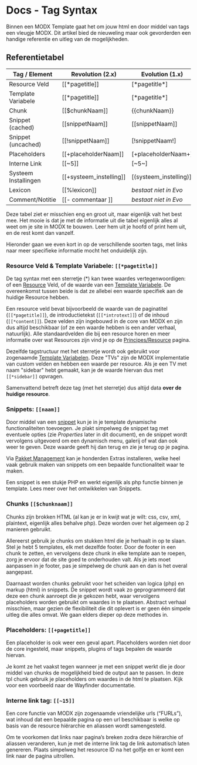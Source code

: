 # Docs - Tag Syntax

Binnen een MODX Template gaat het om jouw html en door middel van tags een vleugje MODX. Dit artikel bied de nieuweling maar ook gevorderden een handige referentie en uitleg van de mogelijkheden.

## Referentietabel


| Tag / Element | Revolution (2.x) | Evolution (1.x) |
|---|---|---|
| Resource Veld | [[*pagetitle]] | [\*pagetitle*]|
| Template Variabele | [[*pagetitle]] | [\*pagetitle*]
| Chunk | [[$chunkNaam]] | {{chunkNaam}}
| Snippet (cached) | [[snippetNaam]] | [[snippetNaam]]
| Snippet (uncached) | [[!snippetNaam]] | [!snippetNaam!]
| Placeholders | [[+placeholderNaam]] | [+placeholderNaam+]
| Interne Link | [[~5]] | [~5~]
| Systeem Installingen | [[+systeem_instelling]] | [(systeem_instelling)]
| Lexicon | [[%lexicon]] | *bestaat niet in Evo*
| Comment/Notitie | [[- commentaar ]] | *bestaat niet in Evo*


Deze tabel ziet er misschien eng en groot uit, maar eigenlijk valt het best mee. Het mooie is dat je met de informatie uit die tabel eigenlijk alles al weet om je site in MODX te bouwen. Leer hem uit je hoofd of print hem uit, en de rest komt dan vanzelf. 

Hieronder gaan we even kort in op de verschillende soorten tags, met links naar meer specifieke informatie mocht het onduidelijk zijn.

### Resource Veld & Template Variabele: `[[*pagetitle]]`

De tag syntax met een sterretje (*) kan twee waardes vertegenwoordigen: of een [Resource](/Principes/Resource) Veld, of de waarde van een [Template Variabele](/Principes/Template-Variabele). De overeenkomst tussen beide is dat ze allebei een waarde specifiek aan de huidige Resource hebben. 

Een resource veld bevat bijvoorbeeld de waarde van de paginatitel (`[[*pagetitle]]`), de introductietekst (`[[*introtext]]`) of de inhoud (`[[*content]]`). Deze velden zijn ingebouwd in de core van MODX en zijn dus altijd beschikbaar (of ze een waarde hebben is een ander verhaal, natuurlijk). Alle standaardvelden die bij een resource horen en meer informatie over wat Resources zijn vind je op de [Principes/Resource](/Principes/Resource) pagina. 

Dezelfde tagstructuur met het sterretje wordt ook gebruikt voor zogenaamde [Template Variabelen](/Principes/Template-Variabele). Deze "TVs" zijn de MODX implementatie van custom velden en hebben een waarde per resource. Als je een TV met naam "sidebar" hebt gemaakt, kan je de waarde hiervan dus met `[[*sidebar]]` opvragen. 

Samenvattend betreft deze tag (met het sterretje) dus altijd data **over de huidige resource**.

### Snippets: `[[naam]]`

Door middel van een [snippet](/Principes/Snippet) kun je in je template dynamische functionaliteiten toevoegen. Je plakt simpelweg de snippet tag met eventuele opties (zie *Properties* later in dit document), en de snippet wordt vervolgens uitgevoerd om een dynamisch menu, galerij of wat dan ook weer te geven. Deze waarde geeft hij dan terug en zie je terug op je pagina.

Via [Pakket Management](/Tools/Pakket-Management) kan je honderden Extras installeren, welke heel vaak gebruik maken van snippets om een bepaalde functionaliteit waar te maken.

Een snippet is een stukje PHP en werkt eigenlijk als php functie binnen je template. Lees meer over het ontwikkelen van Snippets. 

### Chunks `[[$chunknaam]]`
Chunks zijn brokken HTML (al kan je er in kwijt wat je wilt: css, csv, xml, plaintext, eigenlijk alles behalve php). Deze worden over het algemeen op 2 manieren gebruikt. 

Allereerst gebruik je chunks om stukken html die je herhaalt in op te slaan. Stel je hebt 5 templates, elk met dezelfde footer. Door de footer in een chunk te zetten, en vervolgens deze chunk in elke template aan te roepen, zorg je ervoor dat de site goed te onderhouden valt. Als je iets moet aanpassen in je footer, pas je simpelweg de chunk aan en dan is het overal aangepast.

Daarnaast worden chunks gebruikt voor het scheiden van logica (php) en markup (html) in snippets. De snippet wordt vaak zo geprogrammeerd dat deze een chunk aanroept die je gekozen hebt, waar vervolgens placeholders worden gebruikt om waardes in te plaatsen. Abstract verhaal misschien, maar gezien de flexibiliteit die dit oplevert is er geen één simpele uitleg die alles omvat. We gaan elders dieper op deze methodes in.


### Placeholders: `[[+pagetitle]]`
Een placeholder is ook weer een geval apart. Placeholders worden niet door de core ingesteld, maar snippets, plugins of tags bepalen de waarde hiervan. 

Je komt ze het vaakst tegen wanneer je met een snippet werkt die je door middel van chunks de mogelijkheid bied de output aan te passen. In deze tpl chunk gebruik je placeholders om waardes in de html te plaatsen. Kijk voor een voorbeeld naar de Wayfinder documentatie.

### Interne link tag: `[[~15]]`
Een core functie van MODX zijn zogenaamde vriendelijke urls (“FURLs”), wat inhoud dat een bepaalde pagina op een url beschikbaar is welke op basis van de resource hiërarchie en aliassen wordt samengesteld.

Om te voorkomen dat links naar pagina’s breken zodra deze hiërarchie of aliassen veranderen, kun je met de interne link tag de link automatisch laten genereren. Plaats simpelweg het resource ID na het golfje en er komt een link naar de pagina uitrollen.